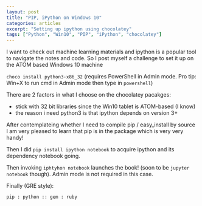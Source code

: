 ```yaml
---
layout: post
title: "PIP, iPython on Windows 10"
categories: articles
excerpt: "Setting up ipython using chocolatey"
tags: ["Python", "Win10", "PIP", "iPython", "chocolatey"]
---
```

I want to check out machine learning materials and ipython is a popular tool to navigate the notes and code. So I post myself a challenge to set it up on the ATOM based Windows 10 machine 

`choco install python3-x86_32` (requires PowerShell in Admin mode. Pro tip: Win+X to run cmd in Admin mode then type in `powershell`)
  
There are 2 factors in what I choose on the chocolatey pacakges:

* stick with 32 bit libraries since the Win10 tablet is ATOM-based (I know)
* the reason i need python3 is that ipython depends on version 3+

After contemplateing whether I need to compile pip / easy_install by source I am very pleased to learn that pip is in the package which is very very handy! 
 
Then I did `pip install ipython notebook` to acquire ipython and its dependency notebook going.

Then invoking `iphtyhon notebook` launches the book! (soon to be `jupyter notebook` though). Admin mode is not required in this case.

Finally (GRE style):

`pip : python :: gem : ruby`


